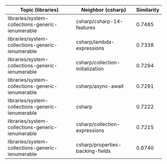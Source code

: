 | Topic (libraries) | Neighbor (csharp) | Similarity |
|-------------|-------------------|------------|
| libraries/system-collections-generic-ienumerable | csharp/csharp-14-features | 0.7485 |
| libraries/system-collections-generic-ienumerable | csharp/lambda-expressions | 0.7338 |
| libraries/system-collections-generic-ienumerable | csharp/collection-initialization | 0.7294 |
| libraries/system-collections-generic-ienumerable | csharp/async-await | 0.7291 |
| libraries/system-collections-generic-ienumerable | csharp | 0.7222 |
| libraries/system-collections-generic-ienumerable | csharp/collection-expressions | 0.7215 |
| libraries/system-collections-generic-ienumerable | csharp/properties-backing-fields | 0.6740 |
